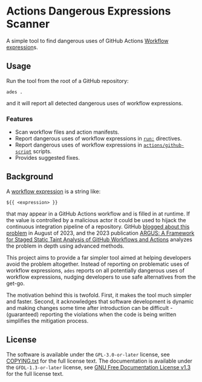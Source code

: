 # Actions Dangerous Expressions Scanner

A simple tool to find dangerous uses of GitHub Actions [Workflow expression]s.

## Usage

Run the tool from the root of a GitHub repository:

```shell
ades .
```

and it will report all detected dangerous uses of workflow expressions.

### Features

- Scan workflow files and action manifests.
- Report dangerous uses of workflow expressions in [`run:`] directives.
- Report dangerous uses of workflow expressions in [`actions/github-script`] scripts.
- Provides suggested fixes.

## Background

A [workflow expression] is a string like:

```text
${{ <expression> }}
```

that may appear in a GitHub Actions workflow and is filled in at runtime. If the value is controlled
by a malicious actor it could be used to hijack the continuous integration pipeline of a repository.
GitHub [blogged about this problem] in August of 2023, and the 2023 publication [ARGUS: A Framework
for Staged Static Taint Analysis of GitHub Workflows and Actions] analyzes the problem in depth
using advanced methods.

This project aims to provide a far simpler tool aimed at helping developers avoid the problem
altogether. Instead of reporting on problematic uses of workflow expressions, `ades` reports on all
potentially dangerous uses of workflow expressions, nudging developers to use safe alternatives
from the get-go.

The motivation behind this is twofold. First, it makes the tool much simpler and faster. Second, it
acknowledges that software development is dynamic and making changes some time after introduction
can be difficult - (guaranteed) reporting the violations when the code is being written simplifies
the mitigation process.

## License

The software is available under the `GPL-3.0-or-later` license, see [COPYING.txt] for the full
license text. The documentation is available under the `GFDL-1.3-or-later` license, see [GNU Free
Documentation License v1.3] for the full license text.

[`actions/github-script`]: https://github.com/actions/github-script
[`run:`]: https://docs.github.com/en/actions/using-workflows/workflow-syntax-for-github-actions#jobsjob_idstepsrun
[argus: a framework for staged static taint analysis of github workflows and actions]:https://www.usenix.org/conference/usenixsecurity23/presentation/muralee
[blogged about this problem]: https://github.blog/2023-08-09-four-tips-to-keep-your-github-actions-workflows-secure/#1-dont-use-syntax-in-the-run-section-to-avoid-unexpected-substitution-behavior
[copying.txt]: ./COPYING.txt
[gnu free documentation license v1.3]: https://www.gnu.org/licenses/fdl-1.3.en.html
[workflow expression]: https://docs.github.com/en/actions/learn-github-actions/expressions
